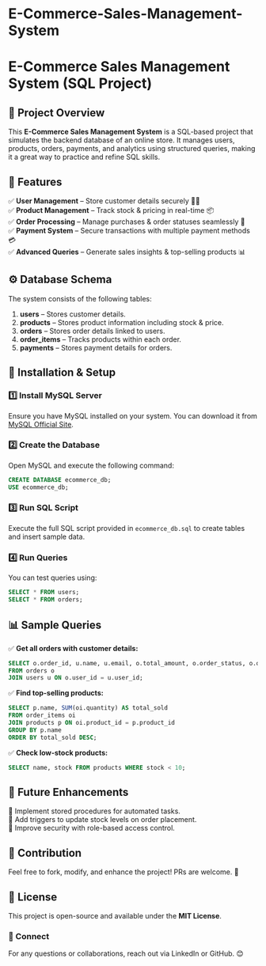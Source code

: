 # E-Commerce-Sales-Management-System

# E-Commerce Sales Management System (SQL Project)

## 📌 Project Overview
This **E-Commerce Sales Management System** is a SQL-based project that simulates the backend database of an online store. It manages users, products, orders, payments, and analytics using structured queries, making it a great way to practice and refine SQL skills.

## 📂 Features
✅ **User Management** – Store customer details securely 🧑‍💼  
✅ **Product Management** – Track stock & pricing in real-time 📦  
✅ **Order Processing** – Manage purchases & order statuses seamlessly 🛒  
✅ **Payment System** – Secure transactions with multiple payment methods 💳  
✅ **Advanced Queries** – Generate sales insights & top-selling products 📊  

## ⚙️ Database Schema
The system consists of the following tables:
1. **users** – Stores customer details.
2. **products** – Stores product information including stock & price.
3. **orders** – Stores order details linked to users.
4. **order_items** – Tracks products within each order.
5. **payments** – Stores payment details for orders.

## 🚀 Installation & Setup
### **1️⃣ Install MySQL Server**  
Ensure you have MySQL installed on your system. You can download it from [MySQL Official Site](https://www.mysql.com/downloads/).

### **2️⃣ Create the Database**  
Open MySQL and execute the following command:
```sql
CREATE DATABASE ecommerce_db;
USE ecommerce_db;
```

### **3️⃣ Run SQL Script**  
Execute the full SQL script provided in `ecommerce_db.sql` to create tables and insert sample data.

### **4️⃣ Run Queries**  
You can test queries using:
```sql
SELECT * FROM users;
SELECT * FROM orders;
```

## 📊 Sample Queries
✅ **Get all orders with customer details:**
```sql
SELECT o.order_id, u.name, u.email, o.total_amount, o.order_status, o.order_date
FROM orders o
JOIN users u ON o.user_id = u.user_id;
```
✅ **Find top-selling products:**
```sql
SELECT p.name, SUM(oi.quantity) AS total_sold
FROM order_items oi
JOIN products p ON oi.product_id = p.product_id
GROUP BY p.name
ORDER BY total_sold DESC;
```
✅ **Check low-stock products:**
```sql
SELECT name, stock FROM products WHERE stock < 10;
```

## 📌 Future Enhancements
🔹 Implement stored procedures for automated tasks.  
🔹 Add triggers to update stock levels on order placement.  
🔹 Improve security with role-based access control.  

## 🤝 Contribution
Feel free to fork, modify, and enhance the project! PRs are welcome. 🚀  

## 📜 License
This project is open-source and available under the **MIT License**.

### 🔗 Connect
For any questions or collaborations, reach out via LinkedIn or GitHub. 😊

